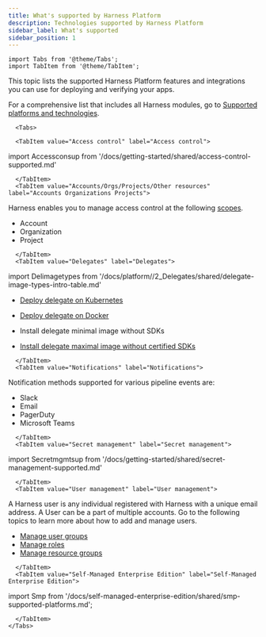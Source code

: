 ```yaml
---
title: What's supported by Harness Platform
description: Technologies supported by Harness Platform
sidebar_label: What's supported
sidebar_position: 1
---
```

```mdx-code-block
import Tabs from '@theme/Tabs';
import TabItem from '@theme/TabItem';
```

This topic lists the supported Harness Platform features and integrations you can use for deploying and verifying your apps.

For a comprehensive list that includes all Harness modules, go to [Supported platforms and technologies](/docs/getting-started/supported-platforms-and-technologies.md).

```mdx-code-block
  <Tabs>
  
  <TabItem value="Access control" label="Access control">
```

import Accessconsup from '/docs/getting-started/shared/access-control-supported.md'

<Accessconsup />

```mdx-code-block
  </TabItem>
  <TabItem value="Accounts/Orgs/Projects/Other resources" label="Accounts Organizations Projects">
```

Harness enables you to manage access control at the following [scopes](/docs/platform/role-based-access-control/rbac-in-harness/#overview-of-the-hierarchical-setup-in-harness).

- Account
- Organization
- Project

```mdx-code-block
  </TabItem>
  <TabItem value="Delegates" label="Delegates">
```

import Delimagetypes from '/docs/platform//2_Delegates/shared/delegate-image-types-intro-table.md'

<Delimagetypes />

- [Deploy delegate on Kubernetes](/docs/platform/Delegates/install-delegates/overview)

- [Deploy delegate on Docker](/docs/platform/Delegates/install-delegates/overview)

- Install delegate minimal image without SDKs

- [Install delegate maximal image without certified SDKs](/docs/getting-started/supported-platforms-and-technologies/#sdks-installed-with-harness-delegate)


```mdx-code-block
  </TabItem>
  <TabItem value="Notifications" label="Notifications">
```

Notification methods supported for various pipeline events are: 

- Slack
- Email
- PagerDuty
- Microsoft Teams

```mdx-code-block
  </TabItem>
  <TabItem value="Secret management" label="Secret management">
```

import Secretmgmtsup from '/docs/getting-started/shared/secret-management-supported.md'

<Secretmgmtsup />


```mdx-code-block
  </TabItem>
  <TabItem value="User management" label="User management">
```

A Harness user is any individual registered with Harness with a unique email address. A User can be a part of multiple accounts. Go to the following topics to learn more about how to add and manage users.

- [Manage user groups](/docs/platform/User-Management/add-user-groups)
- [Manage roles](/docs/platform/role-based-access-control/add-manage-roles)
- [Manage resource groups](/docs/platform/role-based-access-control/add-resource-groups)


```mdx-code-block
  </TabItem>
  <TabItem value="Self-Managed Enterprise Edition" label="Self-Managed Enterprise Edition">
```

import Smp from '/docs/self-managed-enterprise-edition/shared/smp-supported-platforms.md';

<Smp />

```mdx-code-block
  </TabItem>
</Tabs>
```

